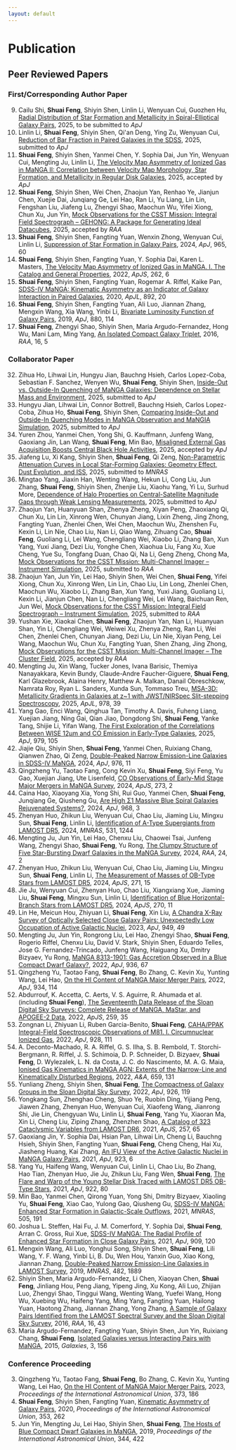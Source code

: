 ```yaml
---
layout: default
---
```


# Publication

## Peer Reviewed Papers

### First/Corresponding Author Paper
9. Cailu Shi, **Shuai Feng**, Shiyin Shen, Linlin Li, Wenyuan Cui, Guozhen Hu, [Radial Distribution of Star Formation and Metallicity in Spiral-Elliptical Galaxy Pairs](), 2025, to be submitted to *ApJ*
8. Linlin Li, **Shuai Feng**, Shiyin Shen, Qi'an Deng, Ying Zu, Wenyuan Cui, [Reduction of Bar Fraction in Paired Galaxies in the SDSS](), 2025, submitted to *ApJ*
7. **Shuai Feng**, Shiyin Shen, Yanmei Chen, Y. Sophia Dai, Jun Yin, Wenyuan Cui, Mengting Ju, Linlin Li, [The Velocity Map Asymmetry of Ionized Gas in MaNGA II: Correlation between Velocity Map Morphology, Star Formation, and Metallicity in Regular Disk Galaxies](https://arxiv.org/abs/2510.22983), 2025, accepted by *ApJ*
6. **Shuai Feng**, Shiyin Shen, Wei Chen, Zhaojun Yan, Renhao Ye, Jianjun Chen, Xuejie Dai, Junqiang Ge, Lei Hao, Ran Li, Yu Liang, Lin Lin, Fengshan Liu, Jiafeng Lu, Zhengyi Shao, Maochun Wu, Yifei Xiong, Chun Xu, Jun Yin, [Mock Observations for the CSST Mission: Integral Field Spectrograph – GEHONG: A Package for Generating Ideal Datacubes](), 2025, accepted by *RAA*
5. **Shuai Feng**, Shiyin Shen, Fangting Yuan, Wenxin Zhong, Wenyuan Cui, Linlin Li, [Suppression of Star Formation in Galaxy Pairs](https://ui.adsabs.harvard.edu/abs/2024arXiv240309957F/abstract), 2024, *ApJ*, 965, 60
4. **Shuai Feng**, Shiyin Shen, Fangting Yuan, Y. Sophia Dai, Karen L. Masters, [The Velocity Map Asymmetry of Ionized Gas in MaNGA. I. The Catalog and General Properties](https://ui.adsabs.harvard.edu/abs/2022ApJS..262....6F/abstract), 2022, *ApJS*, 262, 6
3. **Shuai Feng**, Shiyin Shen, Fangting Yuan, Rogemar A. Riffel, Kaike Pan, [SDSS-IV MaNGA: Kinematic Asymmetry as an Indicator of Galaxy Interaction in Paired Galaxies](https://ui.adsabs.harvard.edu/abs/2020ApJ...892L..20F/abstract), 2020, *ApJL*, 892, 20
2. **Shuai Feng**, Shiyin Shen, Fangting Yuan, Ali Luo, Jiannan Zhang, Mengxin Wang, Xia Wang, Yinbi Li, [Bivariate Luminosity Function of Galaxy Pairs](https://ui.adsabs.harvard.edu/abs/2019ApJ...880..114F/abstract), 2019, *ApJ*, 880, 114
1. **Shuai Feng**, Zhengyi Shao, Shiyin Shen, Maria Argudo-Fernandez, Hong Wu, Mani Lam, Ming Yang, [An Isolated Compact Galaxy Triplet](https://ui.adsabs.harvard.edu/abs/2016RAA....16...72F/abstract), 2016, *RAA*, 16, 5

### Collaborator Paper
32. Zihua Ho, Lihwai Lin, Hungyu Jian, Bauchng Hsieh, Carlos Lopez-Coba, Sebastian F. Sanchez, Wenyen Wu, **Shuai Feng**, Shiyin Shen, [Inside-Out vs. Outside-In Quenching of MaNGA Galaxies: Dependence on Stellar Mass and Environment](), 2025, submitted to *ApJ*
31. Hungyu Jian, Lihwai Lin, Connor Bottrell, Bauchng Hsieh, Carlos Lopez-Coba, Zihua Ho, **Shuai Feng**, Shiyin Shen, [Comparing Inside-Out and Outside-In Quenching Modes in MaNGA Observation and MaNGIA Simulation](), 2025, submitted to *ApJ*
30. Yuren Zhou, Yanmei Chen, Yong Shi, G. Kauffmann, Junfeng Wang, Gaoxiang Jin, Lan Wang, **Shuai Feng**, Min Bao, [Misaligned External Gas Acquisition Boosts Central Black Hole Activities](https://ui.adsabs.harvard.edu/abs/2025arXiv250700627Z/abstract), 2025, accepted by *ApJ*
29. Jiafeng Lu, Xi Kang, Shiyin Shen, **Shuai Feng**, Qi Zeng, [Non-Parametric Attenuation Curves in Local Star-Forming Galaxies: Geometry Effect, Dust Evolution, and ISS](), 2025, submitted to *MNRAS*
28. Mingtao Yang, Jiaxin Han, Wenting Wang, Hekun Li, Cong Liu, Jun Zhang, **Shuai Feng**, Shiyin Shen, Zhenjie Liu, Xiaohu Yang, Yi Lu, Surhud More, [Dependence of Halo Properties on Central-Satellite Magnitude Gaps through Weak Lensing Measurements](), 2025, submitted to *ApJ*
27. Zhaojun Yan, Huanyuan Shan, Zhenya Zheng, Xiyan Peng, Zhaoxiang Qi, Chun Xu, Lin Lin, Xinrong Wen, Chunyan Jiang, Lixin Zheng, Jing Zhong, Fangting Yuan, Zhenlei Chen, Wei Chen, Maochun Wu, Zhenshen Fu, Kexin Li, Lin Nie, Chao Liu, Nan Li, Qiao Wang, Zihuang Cao, **Shuai Feng**, Guoliang Li, Lei Wang, Chengliang Wei, Xiaobo Li, Zhang Ban, Xun Yang, Yuxi Jiang, Dezi Liu, Yonghe Chen, Xiaohua Liu, Fang Xu, Xue Cheng, Yue Su, Tongfang Duan, Chao Qi, Na Li, Geng Zheng, Chong Ma, [Mock Observations for the CSST Mission: Multi-Channel Imager – Instrument Simulation](), 2025, submitted to *RAA*
26. Zhaojun Yan, Jun Yin, Lei Hao, Shiyin Shen, Wei Chen, **Shuai Feng**, Yifei Xiong, Chun Xu, Xinrong Wen, Lin Lin, Chao Liu, Lin Long, Zhenlei Chen, Maochun Wu, Xiaobo Li, Zhang Ban, Xun Yang, Yuxi Jiang, Guoliang Li, Kexin Li, Jianjun Chen, Nan Li, Chengliang Wei, Lei Wang, Baichuan Ren, Jun Wei, [Mock Observations for the CSST Mission: Integral Field Spectrograph – Instrument Simulation](), 2025, submitted to *RAA*
25. Yushan Xie, Xiaokai Chen, **Shuai Feng**, Zhaojun Yan, Nan Li, Huanyuan Shan, Yin Li, Chengliang Wei, Weiwei Xu, Zhenya Zheng, Ran Li, Wei Chen, Zhenlei Chen, Chunyan Jiang, Dezi Liu, Lin Nie, Xiyan Peng, Lei Wang, Maochun Wu, Chun Xu, Fangting Yuan, Shen Zhang, Jing Zhong, [Mock Observations for the CSST Mission: Multi-Channel Imager – The Cluster Field](), 2025, accepted by *RAA*
24. Mengting Ju, Xin Wang, Tucker Jones, Ivana Barisic, Themiya Nanayakkara, Kevin Bundy, Claude-Andre Faucher-Giguere, **Shuai Feng**, Karl Glazebrook, Alaina Henry, Matthew A. Malkan, Danail Obreschkow, Namrata Roy, Ryan L. Sanders, Xunda Sun, Tommaso Treu, [MSA-3D: Metallicity Gradients in Galaxies at z~1 with JWST/NIRSpec Slit-stepping Spectroscopy](https://ui.adsabs.harvard.edu/abs/2025ApJ...978L..39J/abstract), 2025, *ApJL*, 978, 39
23. Yang Gao, Enci Wang, Qinghua Tan, Timothy A. Davis, Fuheng Liang, Xuejian Jiang, Ning Gai, Qian Jiao, Dongdong Shi, **Shuai Feng**, Yanke Tang, Shijie Li, Yifan Wang, [The First Exploration of the Correlations Between WISE 12μm and CO Emission in Early-Type Galaxies](https://ui.adsabs.harvard.edu/abs/2025ApJ...979..105G/abstract), 2025, *ApJ*, 979, 105
22. Jiajie Qiu, Shiyin Shen, **Shuai Feng**, Yanmei Chen, Ruixiang Chang, Qianwen Zhao, Qi Zeng, [Double-Peaked Narrow Emission-Line Galaxies in SDSS-IV MaNGA](https://ui.adsabs.harvard.edu/abs/2024ApJ...976...15Q/abstract), 2024, *ApJ*, 976, 11
21. Qingzheng Yu, Taotao Fang, Cong Kevin Xu, **Shuai Feng**, Siyi Feng, Yu Gao, Xuejian Jiang, Ute Lisenfeld, [CO Observations of Early-Mid Stage Major Mergers in MaNGA Survey](https://ui.adsabs.harvard.edu/abs/2024ApJS..273....2Y/abstract), 2024, *ApJS*, 273, 2
20. Caina Hao, Xiaoyang Xia, Yong Shi, Rui Guo, Yanmei Chen, **Shuai Feng**, Junqiang Ge, Qiusheng Gu, [Are High Σ1 Massive Blue Spiral Galaxies Rejuvenated Systems?](https://ui.adsabs.harvard.edu/abs/2024ApJ...968....3H/abstract), 2024, *ApJ*, 968, 3
19. Zhenyan Huo, Zhikun Liu, Wenyuan Cui, Chao Liu, Jiaming Liu, Mingxu Sun, **Shuai Feng**, Linlin Li, [Identification of A-Type Supergiants from LAMOST DR5](https://ui.adsabs.harvard.edu/abs/2024MNRAS.531.1244H/abstract), 2024, *MNRAS*, 531, 1244
18. Mengting Ju, Jun Yin, Lei Hao, Chenxu Liu, Chaowei Tsai, Junfeng Wang, Zhengyi Shao, **Shuai Feng**, Yu Rong, [The Clumpy Structure of Five Star-Bursting Dwarf Galaxies in the MaNGA Survey](https://ui.adsabs.harvard.edu/abs/2024RAA....24b5008J/abstract), 2024, *RAA*, 24, 2
17. Zhenyan Huo, Zhikun Liu, Wenyuan Cui, Chao Liu, Jiaming Liu, Mingxu Sun, **Shuai Feng**, Linlin Li, [The Measurement of Masses of OB-Type Stars from LAMOST DR5](https://ui.adsabs.harvard.edu/abs/2024ApJS..271...15H/abstract), 2024, *ApJS*, 271, 15
16. Jie Ju, Wenyuan Cui, Zhenyan Huo, Chao Liu, Xiangxiang Xue, Jiaming Liu, **Shuai Feng**, Mingxu Sun, Linlin Li, [Identification of Blue Horizontal-Branch Stars from LAMOST DR5](https://ui.adsabs.harvard.edu/abs/2024ApJS..270...11J/abstract), 2024, *ApJS*, 270, 11
15. Lin He, Meicun Hou, Zhiyuan Li, **Shuai Feng**, Xin Liu, [A Chandra X-Ray Survey of Optically Selected Close Galaxy Pairs: Unexpectedly Low Occupation of Active Galactic Nuclei](https://ui.adsabs.harvard.edu/abs/2023ApJ...949...49H/abstract), 2023, *ApJ*, 949, 49
14. Mengting Ju, Jun Yin, Rongrong Liu, Lei Hao, Zhengyi Shao, **Shuai Feng**, Rogerio Riffel, Chenxu Liu, David V. Stark, Shiyin Shen, Eduardo Telles, Jose G. Fernandez-Trincado, Junfeng Wang, Haiguang Xu, Dmitry Bizyaev, Yu Rong, [MaNGA 8313-1901: Gas Accretion Observed in a Blue Compact Dwarf Galaxy?](https://ui.adsabs.harvard.edu/abs/2022ApJ...938...96J/abstract), 2022, *ApJ*, 936, 67
13. Qingzheng Yu, Taotao Fang, **Shuai Feng**, Bo Zhang, C. Kevin Xu, Yunting Wang, Lei Hao, [On the HI Content of MaNGA Major Merger Pairs](https://ui.adsabs.harvard.edu/abs/2022ApJ...934..114Y/abstract), 2022, *ApJ*, 934, 114
12. Abdurrouf, K. Accetta, C. Aerts, V. S. Aguirre, R. Ahumada et al. (including **Shuai Feng**), [The Seventeenth Data Release of the Sloan Digital Sky Surveys: Complete Release of MaNGA, MaStar, and APOGEE-2 Data](https://ui.adsabs.harvard.edu/abs/2022ApJS..259...35A/abstract), 2022, *ApJS*, 259, 35
11. Zongnan Li, Zhiyuan Li, Ruben Garcia-Benito, **Shuai Feng**, [CAHA/PPAK Integral-Field Spectroscopic Observations of M81. I. Circumnuclear Ionized Gas](https://ui.adsabs.harvard.edu/abs/2022ApJ...928..111L/abstract), 2022, *ApJ*, 928, 111
10. A. Deconto-Machado, R. A. Riffel, G. S. Ilha, S. B. Rembold, T. Storchi-Bergmann, R. Riffel, J. S. Schimoia, D. P. Schneider, D. Bizyaev, **Shuai Feng**, D. Wylezalek, L. N. da Costa, J. C. do Nascimento, M. A. G. Maia, [Ionised Gas Kinematics in MaNGA AGN: Extents of the Narrow-Line and Kinematically Disturbed Regions](https://ui.adsabs.harvard.edu/abs/2022A&A...659A.131D/abstract), 2022, *A&A*, 659, 131
9. Yunliang Zheng, Shiyin Shen, **Shuai Feng**, [The Compactness of Galaxy Groups in the Sloan Digital Sky Survey](https://ui.adsabs.harvard.edu/abs/2022ApJ...926..119Z/abstract), 2022, *ApJ*, 926, 119
8. Yongkang Sun, Zhenghao Cheng, Shuo Ye, Ruobin Ding, Yijiang Peng, Jiawen Zhang, Zhenyan Huo, Wenyuan Cui, Xiaofeng Wang, Jianrong Shi, Jie Lin, Chengyuan Wu, Linlin Li, **Shuai Feng**, Yang Yu, Xiaoran Ma, Xin Li, Cheng Liu, Ziping Zhang, Zhenzhen Shao, [A Catalog of 323 Cataclysmic Variables from LAMOST DR6](https://ui.adsabs.harvard.edu/abs/2021ApJS..257...65S/abstract), 2021, *ApJS*, 257, 65
7. Gaoxiang Jin, Y. Sophia Dai, Hsian Pan, Lihwai Lin, Cheng Li, Bauchng Hsieh, Shiyin Shen, Fangting Yuan, **Shuai Feng**, Cheng Cheng, Hai Xu, Jiasheng Huang, Kai Zhang, [An IFU View of the Active Galactic Nuclei in MaNGA Galaxy Pairs](https://ui.adsabs.harvard.edu/abs/2021ApJ...923....6J/abstract), 2021, *ApJ*, 923, 6
6. Yang Yu, Haifeng Wang, Wenyuan Cui, Linlin Li, Chao Liu, Bo Zhang, Hao Tian, Zhenyan Huo, Jie Ju, Zhikun Liu, Fang Wen, **Shuai Feng**, [The Flare and Warp of the Young Stellar Disk Traced with LAMOST DR5 OB-Type Stars](https://ui.adsabs.harvard.edu/abs/2021ApJ...922...80Y/abstract), 2021, *ApJ*, 922, 80
5. Min Bao, Yanmei Chen, Qirong Yuan, Yong Shi, Dmitry Bizyaev, Xiaoling Yu, **Shuai Feng**, Xiao Cao, Yulong Gao, Qiusheng Gu, [SDSS-IV MaNGA: Enhanced Star Formation in Galactic-Scale Outflows](https://ui.adsabs.harvard.edu/abs/2021MNRAS.505..191B/abstract), 2021, *MNRAS*, 505, 191
4. Joshua L. Steffen, Hai Fu, J. M. Comerford, Y. Sophia Dai, **Shuai Feng**, Arran C. Gross, Rui Xue, [SDSS-IV MaNGA: The Radial Profile of Enhanced Star Formation in Close Galaxy Pairs](https://ui.adsabs.harvard.edu/abs/2021ApJ...909..120S/abstract), 2021, *ApJ*, 909, 120
3. Mengxin Wang, Ali Luo, Yonghui Song, Shiyin Shen, **Shuai Feng**, Lili Wang, Y. F. Wang, Yinbi Li, B. Du, Wen Hou, Yanxin Guo, Xiao Kong, Jiannan Zhang, [Double-Peaked Narrow Emission-Line Galaxies in LAMOST Survey](https://ui.adsabs.harvard.edu/abs/2019MNRAS.482.1889W/abstract), 2019, *MNRAS*, 482, 1889
2. Shiyin Shen, Maria Argudo-Fernandez, Li Chen, Xiaoyan Chen, **Shuai Feng**, Jinliang Hou, Peng Jiang, Yipeng Jing, Xu Kong, Ali Luo, Zhijian Luo, Zhengyi Shao, Tinggui Wang, Wenting Wang, Yuefei Wang, Hong Wu, Xuebing Wu, Haifeng Yang, Ming Yang, Fangting Yuan, Hailong Yuan, Haotong Zhang, Jiannan Zhang, Yong Zhang, [A Sample of Galaxy Pairs Identified from the LAMOST Spectral Survey and the Sloan Digital Sky Survey](https://ui.adsabs.harvard.edu/abs/2016RAA....16...43S/abstract), 2016, *RAA*, 16, 43
1. Maria Argudo-Fernandez, Fangting Yuan, Shiyin Shen, Jun Yin, Ruixiang Chang, **Shuai Feng**, [Isolated Galaxies versus Interacting Pairs with MaNGA](https://ui.adsabs.harvard.edu/abs/2015Galax...3..156A/abstract), 2015, *Galaxies*, 3, 156

### Conference Proceeding

3. Qingzheng Yu, Taotao Fang, **Shuai Feng**, Bo Zhang, C. Kevin Xu, Yunting Wang, Lei Hao, [On the HI Content of MaNGA Major Merger Pairs](https://ui.adsabs.harvard.edu/abs/2023IAUS..373..186Y/abstract), 2023, *Proceedings of the International Astronomical Union*, 373, 186
2. **Shuai Feng**, Shiyin Shen, Fangting Yuan, [Kinematic Asymmetry of Galaxy Pairs](https://ui.adsabs.harvard.edu/abs/2020IAUS..353..262F/abstract), 2020, *Proceedings of the International Astronomical Union*, 353, 262
1. Jun Yin, Mengting Ju, Lei Hao, Shiyin Shen, **Shuai Feng**, [The Hosts of Blue Compact Dwarf Galaxies in MaNGA](https://ui.adsabs.harvard.edu/abs/2019IAUS..344..422Y/abstract), 2019, *Proceedings of the International Astronomical Union*, 344, 422
